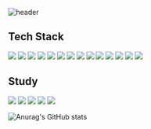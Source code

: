 ![header](https://capsule-render.vercel.app/api?type=waving&text=Hello%20"Nollae"%20World&animation=twinkling&fontColor=363636&color=E3A6AE&height=220)

<!--
## 📫 Contact 📫
<a href="https://nollae.github.io/" target="_blank"><img src="https://img.shields.io/badge/Gmail-D14836?style=for-the-badge&logo=gmail&logoColor=white"/></a>
<a href="https://nollae.github.io/" target="_blank"><img src="https://img.shields.io/badge/Blog-100000?style=for-the-badge&logo=github&logoColor=white"/></a>
<a href="https://www.notion.so/zeroangry/449dbc1b886c47f695eae0d32dd026ae" target="_blank"><img src="https://img.shields.io/badge/Portfolio-%23000000.svg?style=for-the-badge&logo=notion&logoColor=white"/></a>
-->

## Tech Stack
<!-- Vuejs JavaScript JQuery html5 css BootStrap NodeJS Java MariaDB Oracle Jenkins Jira Git VSCode -->

<a href="" target="_blank"><img src="https://img.shields.io/badge/Vue.js-35495E?style=for-the-badge&logo=vue.js&logoColor=4FC08D"/></a>
<a href="" target="_blank"><img src="https://img.shields.io/badge/JavaScript-F7DF1E?style=for-the-badge&logo=JavaScript&logoColor=white"/></a>
<a href="" target="_blank"><img src="https://img.shields.io/badge/jQuery-0769AD?style=for-the-badge&logo=jquery&logoColor=white"/></a>
<a href="" target="_blank"><img src="https://img.shields.io/badge/HTML5-E34F26?style=for-the-badge&logo=html5&logoColor=white"/></a>
<a href="" target="_blank"><img src="https://img.shields.io/badge/CSS3-1572B6?style=for-the-badge&logo=css3&logoColor=white"/></a>
<a href="" target="_blank"><img src="https://img.shields.io/badge/Bootstrap-563D7C?style=for-the-badge&logo=bootstrap&logoColor=white"/></a>
<a href="" target="_blank"><img src="https://img.shields.io/badge/Node.js-43853D?style=for-the-badge&logo=node.js&logoColor=white"/></a>
<a href="" target="_blank"><img src="https://img.shields.io/badge/Java-ED8B00?style=for-the-badge&logo=openjdk&logoColor=white"/></a>
<a href="" target="_blank"><img src="https://img.shields.io/badge/MariaDB-003545?style=for-the-badge&logo=mariadb&logoColor=white"/></a>
<a href="" target="_blank"><img src="https://img.shields.io/badge/Oracle-F80000?style=for-the-badge&logo=Oracle&logoColor=white"/></a>
<a href="" target="_blank"><img src="https://img.shields.io/badge/Jenkins-D24939?style=for-the-badge&logo=Jenkins&logoColor=white"/></a>
<a href="" target="_blank"><img src="https://img.shields.io/badge/Jira-0052CC?style=for-the-badge&logo=Jira&logoColor=white"/></a>
<a href="" target="_blank"><img src="https://img.shields.io/badge/GIT-E44C30?style=for-the-badge&logo=git&logoColor=white"/></a>
<a href="" target="_blank"><img src="https://img.shields.io/badge/Visual_Studio_Code-0078D4?style=for-the-badge&logo=visual%20studio%20code&logoColor=white"/></a>


## Study
<!-- TypeScript React Redux ReactRouter NextJS Babel -->
<a href="" target="_blank"><img src="https://img.shields.io/badge/TypeScript-007ACC?style=for-the-badge&logo=typescript&logoColor=white"/></a>
<a href="" target="_blank"><img src="https://img.shields.io/badge/React-20232A?style=for-the-badge&logo=react&logoColor=61DAFB"/></a>
<a href="" target="_blank"><img src="https://img.shields.io/badge/Redux-593D88?style=for-the-badge&logo=redux&logoColor=white"/></a>
<a href="" target="_blank"><img src="https://img.shields.io/badge/Next.js-000?logo=nextdotjs&logoColor=fff&style=for-the-badge"/></a>
<a href="" target="_blank"><img src="https://img.shields.io/badge/Babel-F9DC3e?style=for-the-badge&logo=babel&logoColor=black"/></a>


<!--
![GitHub stats](https://github-readme-stats.vercel.app/api?username=nollae&theme=solarized-light&show_icons=true)
-->
![Anurag's GitHub stats](https://github-readme-stats.vercel.app/api?username=nollae&hide=contribs,prs&show_icons=true&theme=solarized-light)



